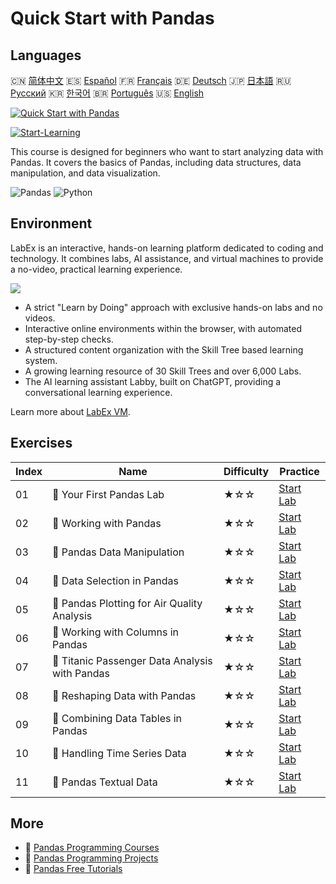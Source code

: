 # Quick Start with Pandas

## Languages

🇨🇳 [简体中文](README_zh.md) 🇪🇸 [Español](README_es.md) 🇫🇷 [Français](README_fr.md) 🇩🇪 [Deutsch](README_de.md) 🇯🇵 [日本語](README_ja.md) 🇷🇺 [Русский](README_ru.md) 🇰🇷 [한국어](README_ko.md) 🇧🇷 [Português](README_pt.md) 🇺🇸 [English](README.md) 

[![Quick Start with Pandas](https://cover-creator.labex.io/quick-start-with-pandas.png)](https://labex.io/en/courses/quick-start-with-pandas)

[![Start-Learning](https://img.shields.io/badge/Start-Learning-whitesmoke?style=for-the-badge)](https://labex.io/en/courses/quick-start-with-pandas)

This course is designed for beginners who want to start analyzing data with Pandas. It covers the basics of Pandas, including data structures, data manipulation, and data visualization.

![Pandas](https://img.shields.io/badge/Pandas-whitesmoke?style=for-the-badge&logo=pandas)
![Python](https://img.shields.io/badge/Python-whitesmoke?style=for-the-badge&logo=python)


## Environment

LabEx is an interactive, hands-on learning platform dedicated to coding and technology. It combines labs, AI assistance, and virtual machines to provide a no-video, practical learning experience.

![](https://tutorial-screenshot.getvm.io/images/vm-1725247253.png)

- A strict "Learn by Doing" approach with exclusive hands-on labs and no videos.
- Interactive online environments within the browser, with automated step-by-step checks.
- A structured content organization with the Skill Tree based learning system.
- A growing learning resource of 30 Skill Trees and over 6,000 Labs.
- The AI learning assistant Labby, built on ChatGPT, providing a conversational learning experience.

Learn more about [LabEx VM](https://support.labex.io/using-labex/virtual-machine).

## Exercises

|   Index | Name                                           | Difficulty   | Practice                                                                                                                       |
|---------|------------------------------------------------|--------------|--------------------------------------------------------------------------------------------------------------------------------|
|      01 | 📖 Your First Pandas Lab                       | ★☆☆          | <a target='_blank' href='https://labex.io/en/tutorials/pandas-your-first-pandas-lab-92727'>Start Lab</a>                       |
|      02 | 📖 Working with Pandas                         | ★☆☆          | <a target='_blank' href='https://labex.io/en/tutorials/python-working-with-pandas-65430'>Start Lab</a>                         |
|      03 | 📖 Pandas Data Manipulation                    | ★☆☆          | <a target='_blank' href='https://labex.io/en/tutorials/python-pandas-data-manipulation-65431'>Start Lab</a>                    |
|      04 | 📖 Data Selection in Pandas                    | ★☆☆          | <a target='_blank' href='https://labex.io/en/tutorials/python-data-selection-in-pandas-65432'>Start Lab</a>                    |
|      05 | 📖 Pandas Plotting for Air Quality Analysis    | ★☆☆          | <a target='_blank' href='https://labex.io/en/tutorials/python-pandas-plotting-for-air-quality-analysis-65433'>Start Lab</a>    |
|      06 | 📖 Working with Columns in Pandas              | ★☆☆          | <a target='_blank' href='https://labex.io/en/tutorials/python-working-with-columns-in-pandas-65434'>Start Lab</a>              |
|      07 | 📖 Titanic Passenger Data Analysis with Pandas | ★☆☆          | <a target='_blank' href='https://labex.io/en/tutorials/python-titanic-passenger-data-analysis-with-pandas-65435'>Start Lab</a> |
|      08 | 📖 Reshaping Data with Pandas                  | ★☆☆          | <a target='_blank' href='https://labex.io/en/tutorials/python-reshaping-data-with-pandas-65436'>Start Lab</a>                  |
|      09 | 📖 Combining Data Tables in Pandas             | ★☆☆          | <a target='_blank' href='https://labex.io/en/tutorials/python-combining-data-tables-in-pandas-65437'>Start Lab</a>             |
|      10 | 📖 Handling Time Series Data                   | ★☆☆          | <a target='_blank' href='https://labex.io/en/tutorials/python-handling-time-series-data-65438'>Start Lab</a>                   |
|      11 | 📖 Pandas Textual Data                         | ★☆☆          | <a target='_blank' href='https://labex.io/en/tutorials/python-pandas-textual-data-65439'>Start Lab</a>                         |

## More

- 🔗 [Pandas Programming Courses](https://github.com/labex-labs/awesome-programming-courses)
- 🔗 [Pandas Programming Projects](https://github.com/labex-labs/awesome-programming-projects)
- 🔗 [Pandas Free Tutorials](https://github.com/labex-labs/pandas-free-tutorials)

